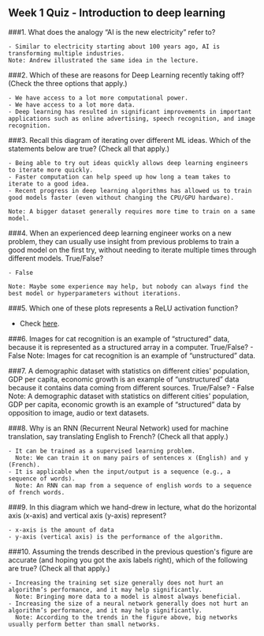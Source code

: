 ## Week 1 Quiz - Introduction to deep learning

###1. What does the analogy “AI is the new electricity” refer to?

    - Similar to electricity starting about 100 years ago, AI is transforming multiple industries. 
    Note: Andrew illustrated the same idea in the lecture.

###2. Which of these are reasons for Deep Learning recently taking off? (Check the three options that apply.)

    - We have access to a lot more computational power.
    - We have access to a lot more data.
    - Deep learning has resulted in significant improvements in important applications such as online advertising, speech recognition, and image recognition.

###3. Recall this diagram of iterating over different ML ideas. Which of the statements below are true? (Check all that apply.)

    - Being able to try out ideas quickly allows deep learning engineers to iterate more quickly.
    - Faster computation can help speed up how long a team takes to iterate to a good idea. 
    - Recent progress in deep learning algorithms has allowed us to train good models faster (even without changing the CPU/GPU hardware).

    Note: A bigger dataset generally requires more time to train on a same model.

###4. When an experienced deep learning engineer works on a new problem, they can usually use insight from previous problems to train a good model on the first try, without needing to iterate multiple times through different models. True/False?

    - False
    
    Note: Maybe some experience may help, but nobody can always find the best model or hyperparameters without iterations. 

###5. Which one of these plots represents a ReLU activation function?
- Check [here](https://en.wikipedia.org/wiki/Rectifier_(neural_networks)).
    
###6. Images for cat recognition is an example of “structured” data, because it is represented as a structured array in a computer. True/False?
    - False
    Note: Images for cat recognition is an example of “unstructured” data.
    
###7. A demographic dataset with statistics on different cities' population, GDP per capita, economic growth is an example of “unstructured” data because it contains data coming from different sources. True/False?
    - False
    Note: A demographic dataset with statistics on different cities' population, GDP per capita, economic growth is an example of “structured” data by opposition to image, audio or text datasets.
    
###8. Why is an RNN (Recurrent Neural Network) used for machine translation, say translating English to French? (Check all that apply.)

    - It can be trained as a supervised learning problem.
      Note: We can train it on many pairs of sentences x (English) and y (French).
    - It is applicable when the input/output is a sequence (e.g., a sequence of words).
      Note: An RNN can map from a sequence of english words to a sequence of french words.
    
###9. In this diagram which we hand-drew in lecture, what do the horizontal axis (x-axis) and vertical axis (y-axis) represent?

    - x-axis is the amount of data
    - y-axis (vertical axis) is the performance of the algorithm.

###10. Assuming the trends described in the previous question's figure are accurate (and hoping you got the axis labels right), which of the following are true? (Check all that apply.)

    - Increasing the training set size generally does not hurt an algorithm’s performance, and it may help significantly.
      Note: Bringing more data to a model is almost always beneficial.
    - Increasing the size of a neural network generally does not hurt an algorithm’s performance, and it may help significantly.
      Note: According to the trends in the figure above, big networks usually perform better than small networks.